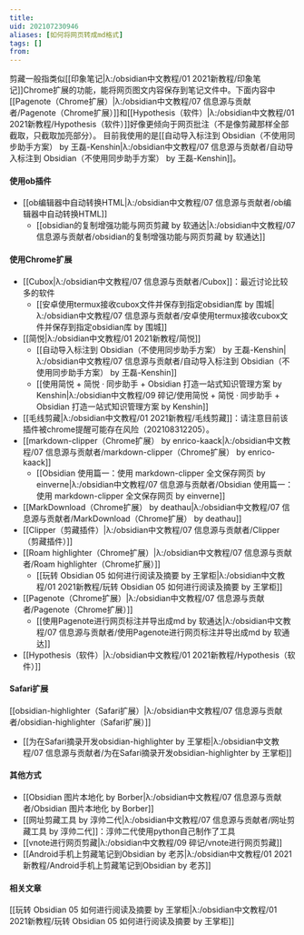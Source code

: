 ```yaml
---
title: 
uid: 202107230946
aliases: [如何将网页转成md格式]
tags: []
from: 
---
```

剪藏一般指类似[[印象笔记|λ:/obsidian中文教程/01 2021新教程/印象笔记]]Chrome扩展的功能，能将网页图文内容保存到笔记文件中。下面内容中[[Pagenote（Chrome扩展）|λ:/obsidian中文教程/07 信息源与贡献者/Pagenote（Chrome扩展）]]和[[Hypothesis（软件）|λ:/obsidian中文教程/01 2021新教程/Hypothesis（软件）]]好像更倾向于网页批注（不是像剪藏那样全部截取，只截取加亮部分）。
目前我使用的是[[自动导入标注到 Obsidian（不使用同步助手方案） by 王磊-Kenshin|λ:/obsidian中文教程/07 信息源与贡献者/自动导入标注到 Obsidian（不使用同步助手方案） by 王磊-Kenshin]]。

#### 使用ob插件
- [[ob编辑器中自动转换HTML|λ:/obsidian中文教程/07 信息源与贡献者/ob编辑器中自动转换HTML]]
	- [[obsidian的复制增强功能与网页剪藏 by 软通达|λ:/obsidian中文教程/07 信息源与贡献者/obsidian的复制增强功能与网页剪藏 by 软通达]]

#### 使用Chrome扩展
- [[Cubox|λ:/obsidian中文教程/07 信息源与贡献者/Cubox]]：最近讨论比较多的软件
	- [[安卓使用termux接收cubox文件并保存到指定obsidian库 by 围城|λ:/obsidian中文教程/07 信息源与贡献者/安卓使用termux接收cubox文件并保存到指定obsidian库 by 围城]]
- [[简悦|λ:/obsidian中文教程/01 2021新教程/简悦]]
	- [[自动导入标注到 Obsidian（不使用同步助手方案） by 王磊-Kenshin|λ:/obsidian中文教程/07 信息源与贡献者/自动导入标注到 Obsidian（不使用同步助手方案） by 王磊-Kenshin]]
	- [[使用简悦 + 简悦 · 同步助手 + Obsidian 打造一站式知识管理方案 by Kenshin|λ:/obsidian中文教程/09 碎记/使用简悦 + 简悦 · 同步助手 + Obsidian 打造一站式知识管理方案 by Kenshin]]
- [[毛线剪藏|λ:/obsidian中文教程/01 2021新教程/毛线剪藏]]：请注意目前该插件被chrome提醒可能存在风险（202108312205）。
- [[markdown-clipper（Chrome扩展） by enrico-kaack|λ:/obsidian中文教程/07 信息源与贡献者/markdown-clipper（Chrome扩展） by enrico-kaack]]
	- [[Obsidian 使用篇一：使用 markdown-clipper 全文保存网页 by einverne|λ:/obsidian中文教程/07 信息源与贡献者/Obsidian 使用篇一：使用 markdown-clipper 全文保存网页 by einverne]]
- [[MarkDownload（Chrome扩展） by deathau|λ:/obsidian中文教程/07 信息源与贡献者/MarkDownload（Chrome扩展） by deathau]]
- [[Clipper（剪藏插件）|λ:/obsidian中文教程/07 信息源与贡献者/Clipper（剪藏插件）]]
- [[Roam highlighter（Chrome扩展）|λ:/obsidian中文教程/07 信息源与贡献者/Roam highlighter（Chrome扩展）]]
	- [[玩转 Obsidian 05 如何进行阅读及摘要  by 王掌柜|λ:/obsidian中文教程/01 2021新教程/玩转 Obsidian 05 如何进行阅读及摘要  by 王掌柜]]
- [[Pagenote（Chrome扩展）|λ:/obsidian中文教程/07 信息源与贡献者/Pagenote（Chrome扩展）]]
	- [[使用Pagenote进行网页标注并导出成md by 软通达|λ:/obsidian中文教程/07 信息源与贡献者/使用Pagenote进行网页标注并导出成md by 软通达]]
- [[Hypothesis（软件）|λ:/obsidian中文教程/01 2021新教程/Hypothesis（软件）]]

#### Safari扩展
[[obsidian-highlighter（Safari扩展）|λ:/obsidian中文教程/07 信息源与贡献者/obsidian-highlighter（Safari扩展）]]
- [[为在Safari摘录开发obsidian-highlighter by 王掌柜|λ:/obsidian中文教程/07 信息源与贡献者/为在Safari摘录开发obsidian-highlighter by 王掌柜]]

#### 其他方式
- [[Obsidian 图片本地化 by Borber|λ:/obsidian中文教程/07 信息源与贡献者/Obsidian 图片本地化 by Borber]]
- [[网址剪藏工具 by 淳帅二代|λ:/obsidian中文教程/07 信息源与贡献者/网址剪藏工具 by 淳帅二代]]：淳帅二代使用python自己制作了工具
- [[vnote进行网页剪藏|λ:/obsidian中文教程/09 碎记/vnote进行网页剪藏]]
- [[Android手机上剪藏笔记到Obsidian by 老苏|λ:/obsidian中文教程/01 2021新教程/Android手机上剪藏笔记到Obsidian by 老苏]]

#### 相关文章
[[玩转 Obsidian 05 如何进行阅读及摘要  by 王掌柜|λ:/obsidian中文教程/01 2021新教程/玩转 Obsidian 05 如何进行阅读及摘要  by 王掌柜]]